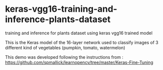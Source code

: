 # keras-vgg16-training-and-inference-plants-dataset
training and inference for plants dataset using keras vgg16 trained model

This is the Keras model of the 16-layer network used to classify images of 3 different kind of vegetables (pumpkin, tomato, watermelon)

This demo was developed following the instructions from : https://github.com/spmallick/learnopencv/tree/master/Keras-Fine-Tuning
